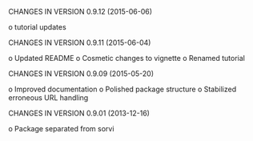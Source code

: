 CHANGES IN VERSION 0.9.12 (2015-06-06)

 o tutorial updates
 
CHANGES IN VERSION 0.9.11 (2015-06-04)

 o Updated README
 o Cosmetic changes to vignette
 o Renamed tutorial

CHANGES IN VERSION 0.9.09 (2015-05-20)

 o Improved documentation
 o Polished package structure
 o Stabilized erroneous URL handling
 
CHANGES IN VERSION 0.9.01 (2013-12-16)

 o Package separated from sorvi 
